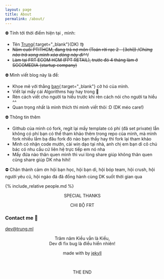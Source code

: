 ```yaml
---
layout: page
title: About
permalink: /about/
---
```


:no_entry: Tính tới thời điểm hiện tại <span id="res"></span>, mình:

- Tên [Trung](https://www.facebook.com/tahongtrung){:target="_blank"}(DK) :virgo:
- ~~Năm cuối PTITHCM, đang trả nợ môn (Toán rời rạc 2 - [3chỉ]) /*Chừng nào trả xong mình xóa dòng này đi^^*/~~
- ~~Làm tại FRT ECOM HCM (FPT RETAIL), trước đó 4 tháng làm ở SGCOMEDIA (startup company)~~

:no_entry: Mình viết blog này là để:

- Khoe mẽ với thằng [bạn](https://www.facebook.com/trancamtruong){:target="_blank"} cờ hó của mình.
- Viết lại mấy cái Algorithms hay hay trong :book:
- Rèn cách viết cho người ta hiểu trước khi rèn cách nói cho người ta hiểu ^^
- Quan trọng nhất là mình thích thì mình viết thôi :D (DK méo care!)

:no_entry: Thông tin thêm
- Github của mình có fork, regit lại mấy template có phí (đã set private) lẫn không có phí bạn có thể tham khảo thêm trong repo của mình, mà mình fork nhiều lắm bạ đâu fork đó nào bạn thấy hay thì fork lại tham khảo 
- Mình có nhận code mướn, cài win dạo tại nhà, anh chị em bạn dì cô chú bác có nhu cầu cứ liên hệ trực tiếp em nó nha
- Mấy đứa nào thân quen mình thì vui lòng share giúp không thân quen cũng share giúp DK nha hihi!

:no_entry: Chân thành cảm ơn hội bạn học, hội bạn dì, hội bóp team, hội crush, hội người yêu cũ, hội ngáo đá đã đồng hành cùng DK suốt thời gian qua  



<p align="center">
 	<i class="far fa-copyright"></i>
</p>
<script type="text/javascript">
	function formatDate() {
	    var d = new Date(),
	        month = '' + (d.getMonth() + 1),
	        day = '' + d.getDate(),
	        year = d.getFullYear();

	    if (month.length < 2) month = '0' + month;
	    if (day.length < 2) day = '0' + day;

	    return [day , month, year].join('/');
	}
	document.getElementById('res').innerHTML =  formatDate() ;
</script>

{% include_relative people.md %}

<p align="center">
	SPECIAL THANKS
	<p align="center">CHI BỘ FRT</p>
</p>

### Contact me :email:


[dev@trung.ml](mailto:dev@trung.ml)




<div class="content is-small has-text-center">
	<div class="tile is-ancestor">
		<div class="tile is-parent">
			<article class="tile is-child box">
					<p class="subtitle" style="font-size: 0.75rem;">
						<center>
							Trăm năm Kiều vẫn là Kiều,<br/>
						Dev đi fix bug là điều hiển nhiên!
						</center>
					</p>
			</article>
		</div>
	</div>
</div>


<p align="center">
 	made with <span style="color:#c0392b;"><i class="fas fa-heart"></i></span> by <a href="https://jekyllrb.com" target="_blank">jekyll</a>
</p>

<br/>
<p align="center">
THE END
<p>